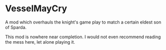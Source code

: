 # VesselMayCry

A mod which overhauls the knight's game play to match a certain eldest son of Sparda.

This mod is nowhere near completion. I would not even recommend reading the mess here, let alone playing it.